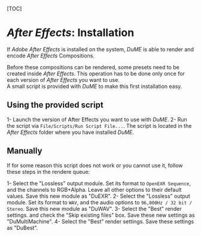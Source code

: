 [TOC]

# *After Effects*: Installation

If *Adobe After Effects* is installed on the system, *DuME* is able to render and encode *After Effects* Compositions.

Before these compositions can be rendered, some presets need to be created inside *After Effects*. This operation has to be done only once for each version of *After Effects* you want to use.  
A small script is provided with *DuME* to make this first installation easy.

## Using the provided script

1- Launch the version of After Effects you want to use with *DuME*.
2- Run the script via `File/Scripts/Run Script File...`. The script is located in the *After Effects* folder where you have installed *DuME*.

## Manually

If for some reason this script does not work or you cannot use it, follow these steps in the rendere queue:

1- Select the "Lossless" output module. Set its format to `OpenEXR Sequence`, and the channels to RGB+Alpha. Leave all other options to their default values. Save this new module as "DuEXR".
2- Select the "Lossless" output module. Set its format to `WAV`, and the audio options to `96,000Hz / 32 bit / Stereo`. Save this new module as "DuWAV".
3- Select the "Best" render settings. and check the "Skip existing files" box. Save these new settings as "DuMultiMachine".
4- Select the "Best" render settings. Save these settings as "DuBest".
